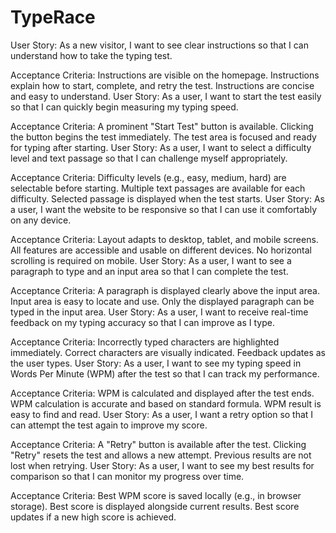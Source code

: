 # TypeRace
User Story: As a new visitor, I want to see clear instructions so that I can understand how to take the typing test.

Acceptance Criteria:
Instructions are visible on the homepage.
Instructions explain how to start, complete, and retry the test.
Instructions are concise and easy to understand.
User Story: As a user, I want to start the test easily so that I can quickly begin measuring my typing speed.

Acceptance Criteria:
A prominent "Start Test" button is available.
Clicking the button begins the test immediately.
The test area is focused and ready for typing after starting.
User Story: As a user, I want to select a difficulty level and text passage so that I can challenge myself appropriately.

Acceptance Criteria:
Difficulty levels (e.g., easy, medium, hard) are selectable before starting.
Multiple text passages are available for each difficulty.
Selected passage is displayed when the test starts.
User Story: As a user, I want the website to be responsive so that I can use it comfortably on any device.

Acceptance Criteria:
Layout adapts to desktop, tablet, and mobile screens.
All features are accessible and usable on different devices.
No horizontal scrolling is required on mobile.
User Story: As a user, I want to see a paragraph to type and an input area so that I can complete the test.

Acceptance Criteria:
A paragraph is displayed clearly above the input area.
Input area is easy to locate and use.
Only the displayed paragraph can be typed in the input area.
User Story: As a user, I want to receive real-time feedback on my typing accuracy so that I can improve as I type.

Acceptance Criteria:
Incorrectly typed characters are highlighted immediately.
Correct characters are visually indicated.
Feedback updates as the user types.
User Story: As a user, I want to see my typing speed in Words Per Minute (WPM) after the test so that I can track my performance.

Acceptance Criteria:
WPM is calculated and displayed after the test ends.
WPM calculation is accurate and based on standard formula.
WPM result is easy to find and read.
User Story: As a user, I want a retry option so that I can attempt the test again to improve my score.

Acceptance Criteria:
A "Retry" button is available after the test.
Clicking "Retry" resets the test and allows a new attempt.
Previous results are not lost when retrying.
User Story: As a user, I want to see my best results for comparison so that I can monitor my progress over time.

Acceptance Criteria:
Best WPM score is saved locally (e.g., in browser storage).
Best score is displayed alongside current results.
Best score updates if a new high score is achieved.